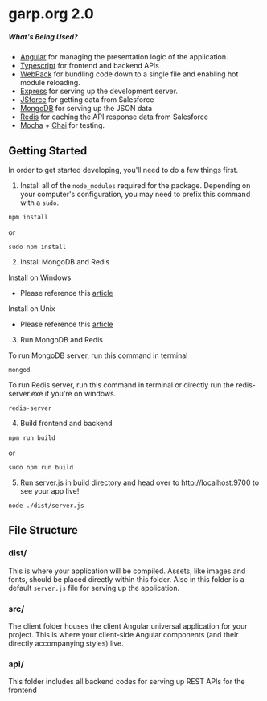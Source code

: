 # garp.org 2.0

##### What's Being Used?

* [Angular](https://angular.io/) for managing the presentation logic of the application.
* [Typescript](https://www.typescriptlang.org/) for frontend and backend APIs
* [WebPack](http://webpack.github.io/) for bundling code down to a single file and enabling hot module reloading.
* [Express](http://expressjs.com) for serving up the development server.
* [JSforce](https://jsforce.github.io/) for getting data from Salesforce
* [MongoDB](https://www.mongodb.com/) for serving up the JSON data
* [Redis](https://redis.io/) for caching the API response data from Salesforce
* [Mocha](http://mochajs.com) + [Chai](http://chaijs.com) for testing.


## Getting Started
In order to get started developing, you'll need to do a few things first.

1. Install all of the `node_modules` required for the package. Depending on your computer's configuration, you may need to prefix this command with a `sudo`.
```
npm install
```
or
```
sudo npm install
```

2. Install MongoDB and Redis

Install on Windows
- Please reference this [article](https://redislabs.com/ebook/appendix-a/a-3-installing-on-windows/a-3-2-installing-redis-on-window/)

Install on Unix
- Please reference this [article](https://www.digitalocean.com/community/tutorials/how-to-install-and-configure-redis-on-ubuntu-16-04)

3. Run MongoDB and Redis

To run MongoDB server, run this command in terminal
```
mongod
```

To run Redis server, run this command in terminal or directly run the redis-server.exe if you're on windows.
```
redis-server
```

4. Build frontend and backend
```
npm run build
```
or
```
sudo npm run build
```

5. Run server.js in build directory and head over to [http://localhost:9700](http://localhost:9700) to see your app live!

```
node ./dist/server.js
```

## File Structure

### dist/

This is where your application will be compiled.  Assets, like images and fonts, should be placed directly within this folder.  Also in this folder is a default `server.js` file for serving up the application.

### src/

The client folder houses the client Angular universal application for your project.  This is where your client-side Angular components (and their directly accompanying styles) live.

### api/

This folder includes all backend codes for serving up REST APIs for the frontend
